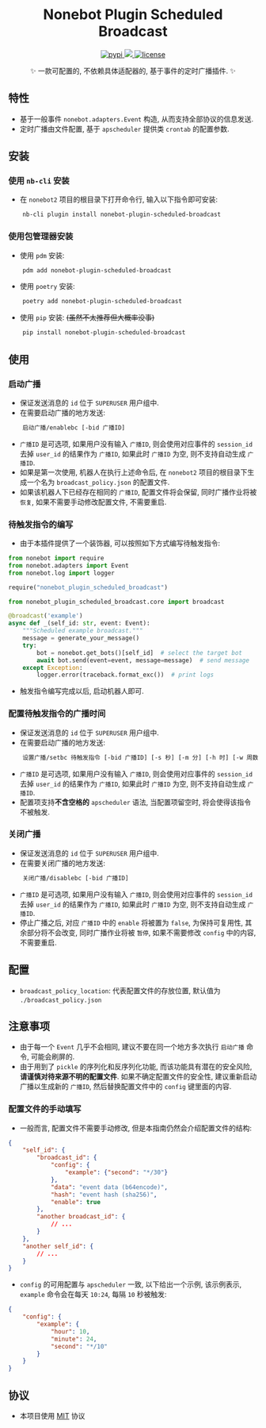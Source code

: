 # <div align="center"> Nonebot Plugin Scheduled Broadcast </div>

<p align="center">
  <a href="https://pypi.python.org/pypi/nonebot-plugin-scheduled-broadcast">
    <img src="https://img.shields.io/pypi/v/nonebot-plugin-scheduled-broadcast.svg?color=blue" alt="pypi">
  </a>
  <a href="https://codecov.io/gh/T0nyX1ang/nonebot-plugin-scheduled-broadcast" >
    <img src="https://codecov.io/gh/T0nyX1ang/nonebot-plugin-scheduled-broadcast/graph/badge.svg?token=AUFO081ZBW"/>
  </a>
  <a href="./LICENSE">
    <img src="https://img.shields.io/github/license/T0nyX1ang/nonebot-plugin-scheduled-broadcast.svg?color=blue" alt="license">
  </a>
</p>

<div align="center"> ✨ 一款可配置的, 不依赖具体适配器的, 基于事件的定时广播插件. ✨ </div>

## 特性

* 基于一般事件 `nonebot.adapters.Event` 构造, 从而支持全部协议的信息发送.
* 定时广播由文件配置, 基于 `apscheduler` 提供类 `crontab` 的配置参数.

## 安装

### 使用 `nb-cli` 安装

* 在 `nonebot2` 项目的根目录下打开命令行, 输入以下指令即可安装:

```bash
    nb-cli plugin install nonebot-plugin-scheduled-broadcast
```

### 使用包管理器安装

* 使用 `pdm` 安装:

```bash
    pdm add nonebot-plugin-scheduled-broadcast
```

* 使用 `poetry` 安装:

```bash
    poetry add nonebot-plugin-scheduled-broadcast
```

* 使用 `pip` 安装: ~~(虽然不太推荐但大概率没事)~~

```bash
    pip install nonebot-plugin-scheduled-broadcast
```

## 使用

### 启动广播

* 保证发送消息的 `id` 位于 `SUPERUSER` 用户组中.
* 在需要启动广播的地方发送:

```txt
    启动广播/enablebc [-bid 广播ID]
```

* `广播ID` 是可选项, 如果用户没有输入 `广播ID`, 则会使用对应事件的 `session_id` 去掉 `user_id` 的结果作为 `广播ID`, 如果此时 `广播ID` 为空, 则不支持自动生成 `广播ID`.
* 如果是第一次使用, 机器人在执行上述命令后, 在 `nonebot2` 项目的根目录下生成一个名为 `broadcast_policy.json` 的配置文件.
* 如果该机器人下已经存在相同的 `广播ID`, 配置文件将会保留, 同时广播作业将被 `恢复`, 如果不需要手动修改配置文件, 不需要重启.

### 待触发指令的编写

* 由于本插件提供了一个装饰器, 可以按照如下方式编写待触发指令:

```python
from nonebot import require
from nonebot.adapters import Event
from nonebot.log import logger

require("nonebot_plugin_scheduled_broadcast")

from nonebot_plugin_scheduled_broadcast.core import broadcast

@broadcast('example')
async def _(self_id: str, event: Event):
    """Scheduled example broadcast."""
    message = generate_your_message()
    try:
        bot = nonebot.get_bots()[self_id]  # select the target bot
        await bot.send(event=event, message=message)  # send message
    except Exception:
        logger.error(traceback.format_exc())  # print logs
```

* 触发指令编写完成以后, 启动机器人即可.

### 配置待触发指令的广播时间

* 保证发送消息的 `id` 位于 `SUPERUSER` 用户组中.
* 在需要启动广播的地方发送:

```txt
    设置广播/setbc 待触发指令 [-bid 广播ID] [-s 秒] [-m 分] [-h 时] [-w 周数] [-d 星期几] [-D 日] [-M 月] [-Y 年]
```

* `广播ID` 是可选项, 如果用户没有输入 `广播ID`, 则会使用对应事件的 `session_id` 去掉 `user_id` 的结果作为 `广播ID`, 如果此时 `广播ID` 为空, 则不支持自动生成 `广播ID`.
* 配置项支持**不含空格的** `apscheduler` 语法, 当配置项留空时, 将会使得该指令不被触发.

### 关闭广播

* 保证发送消息的 `id` 位于 `SUPERUSER` 用户组中.
* 在需要关闭广播的地方发送:

```txt
    关闭广播/disablebc [-bid 广播ID]
```

* `广播ID` 是可选项, 如果用户没有输入 `广播ID`, 则会使用对应事件的 `session_id` 去掉 `user_id` 的结果作为 `广播ID`, 如果此时 `广播ID` 为空, 则不支持自动生成 `广播ID`.
* 停止广播之后, 对应 `广播ID` 中的 `enable` 将被置为 `false`, 为保持可复用性, 其余部分将不会改变, 同时广播作业将被 `暂停`, 如果不需要修改 `config` 中的内容, 不需要重启.

## 配置

* `broadcast_policy_location`: 代表配置文件的存放位置, 默认值为 `./broadcast_policy.json`

## 注意事项

* 由于每一个 `Event` 几乎不会相同, 建议不要在同一个地方多次执行 `启动广播` 命令, 可能会刷屏的.
* 由于用到了 `pickle` 的序列化和反序列化功能, 而该功能具有潜在的安全风险, **请谨慎对待来源不明的配置文件**. 如果不确定配置文件的安全性, 建议重新启动广播以生成新的 `广播ID`, 然后替换配置文件中的 `config` 键里面的内容.

### 配置文件的手动填写

* 一般而言, 配置文件不需要手动修改, 但是本指南仍然会介绍配置文件的结构:

```json
{
    "self_id": {
        "broadcast_id": {
            "config": {
                "example": {"second": "*/30"}
            },
            "data": "event data (b64encode)",
            "hash": "event hash (sha256)",
            "enable": true
        },
        "another broadcast_id": {
            // ...
        }
    },
    "another self_id": {
        // ...
    }
}
```

* `config` 的可用配置与 `apscheduler` 一致, 以下给出一个示例, 该示例表示, `example` 命令会在每天 `10:24`, 每隔 `10` 秒被触发:

```json
{
    "config": {
        "example": {
            "hour": 10,
            "minute": 24,
            "second": "*/10"
        }
    }
}
```

## 协议

* 本项目使用 [MIT](./LICENSE) 协议
